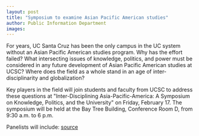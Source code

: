 ```yaml
---
layout: post
title: "Symposium to examine Asian Pacific American studies"
author: Public Information Department
images:
---
```


For years, UC Santa Cruz has been the only campus in the UC system without an Asian Pacific American studies program. Why has the effort failed? What intersecting issues of knowledge, politics, and power must be considered in any future development of Asian Pacific American studies at UCSC? Where does the field as a whole stand in an age of inter-disciplinarity and globalization?

Key players in the field will join students and faculty from UCSC to address these questions at "Inter-Disciplining Asia-Pacific-America: A Symposium on Knowledge, Politics, and the University" on Friday, February 17. The symposium will be held at the Bay Tree Building, Conference Room D, from 9:30 a.m. to 6 p.m.

Panelists will include:
[source](http://www1.ucsc.edu/currents/05-06/02-13/brief-asian_studies.asp "Permalink to brief-asian_studies")
